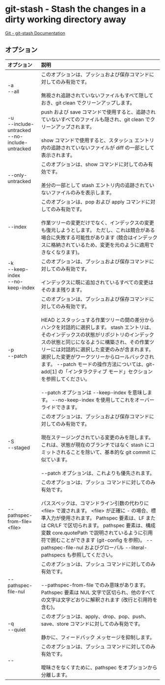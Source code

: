 # git-stash - Stash the changes in a dirty working directory away

[Git - git-stash Documentation](https://git-scm.com/docs/git-stash)

## オプション

|オプション|説明|
|:--|:--|
|-a<br>--all|このオプションは、プッシュおよび保存コマンドに対してのみ有効です。<br><br>無視され追跡されていないファイルもすべて隠しておき、git clean でクリーンアップします。|
|-u<br>--include-untracked<br>--no-include-untracked|push および save コマンドで使用すると、追跡されていないすべてのファイルも隠され、git clean でクリーンアップされます。<br><br>show コマンドで使用すると、スタッシュ エントリ内の追跡されていないファイルが diff の一部として表示されます。|
|--only-untracked|このオプションは、show コマンドに対してのみ有効です。<br><br>差分の一部として stash エントリ内の追跡されていないファイルのみを表示します。|
|--index|このオプションは、pop および apply コマンドに対してのみ有効です。<br><br>作業ツリーの変更だけでなく、インデックスの変更も復元しようとします。 ただし、これは競合がある場合に失敗する可能性があります (競合はインデックスに格納されているため、変更を元のように適用できなくなります)。|
|-k<br>--keep-index<br>--no-keep-index|このオプションは、プッシュおよび保存コマンドに対してのみ有効です。<br><br>インデックスに既に追加されているすべての変更はそのまま残ります。|
|-p<br>--patch|このオプションは、プッシュおよび保存コマンドに対してのみ有効です。<br><br>HEAD とスタッシュする作業ツリーの間の差分からハンクを対話的に選択します。 stash エントリは、そのインデックスの状態がリポジトリのインデックスの状態と同じになるように構築され、その作業ツリーには対話的に選択した変更のみが含まれます。 選択した変更がワークツリーからロールバックされます。 --patch モードの操作方法については、git-add[1] の「インタラクティブ モード」セクションを参照してください。<br><br>--patch オプションは --keep-index を意味します。 --no-keep-index を使用してこれをオーバーライドできます。|
|-S<br>--staged|このオプションは、プッシュおよび保存コマンドに対してのみ有効です。<br><br>現在ステージングされている変更のみを隠します。 これは、状態が現在のブランチではなく stash にコミットされることを除いて、基本的な git commit に似ています。<br><br>--patch オプションは、これよりも優先されます。|
|--pathspec-from-file=\<file>|このオプションは、プッシュ コマンドに対してのみ有効です。<br><br>パススペックは、コマンドライン引数の代わりに \<file> で渡されます。 \<file> が正確に - の場合、標準入力が使用されます。 Pathspec 要素は、LF または CR/LF で区切られます。 pathspec 要素は、構成変数 core.quotePath で説明されているように引用符で囲むことができます (git-config を参照)。 --pathspec-file-nul およびグローバル --literal-pathspecs も参照してください。|
|--pathspec-file-nul|このオプションは、プッシュ コマンドに対してのみ有効です。<br><br>--pathspec-from-file でのみ意味があります。 Pathspec 要素は NUL 文字で区切られ、他のすべての文字は文字どおりに解釈されます (改行と引用符を含む)。|
|-q<br>--quiet|このオプションは、apply、drop、pop、push、save、store コマンドに対してのみ有効です。<br><br>静かに、フィードバック メッセージを抑制します。|
|--|このオプションは、プッシュ コマンドに対してのみ有効です。<br><br>曖昧さをなくすために、pathspec をオプションから分離します。|
